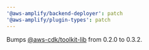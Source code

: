 ```yaml
---
'@aws-amplify/backend-deployer': patch
'@aws-amplify/plugin-types': patch
---
```


Bumps [@aws-cdk/toolkit-lib](https://github.com/aws/aws-cdk-cli/tree/HEAD/packages/@aws-cdk/toolkit-lib) from 0.2.0 to 0.3.2.
